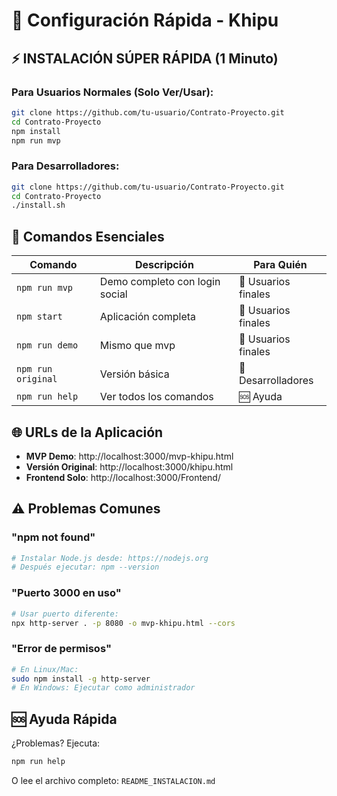 # 🎯 Configuración Rápida - Khipu

## ⚡ INSTALACIÓN SÚPER RÁPIDA (1 Minuto)

### Para Usuarios Normales (Solo Ver/Usar):
```bash
git clone https://github.com/tu-usuario/Contrato-Proyecto.git
cd Contrato-Proyecto
npm install
npm run mvp
```

### Para Desarrolladores:
```bash
git clone https://github.com/tu-usuario/Contrato-Proyecto.git
cd Contrato-Proyecto
./install.sh
```

## 🔧 Comandos Esenciales

| Comando | Descripción | Para Quién |
|---------|-------------|------------|
| `npm run mvp` | Demo completo con login social | 👥 Usuarios finales |
| `npm start` | Aplicación completa | 👥 Usuarios finales |
| `npm run demo` | Mismo que mvp | 👥 Usuarios finales |
| `npm run original` | Versión básica | 🔧 Desarrolladores |
| `npm run help` | Ver todos los comandos | 🆘 Ayuda |

## 🌐 URLs de la Aplicación

- **MVP Demo**: http://localhost:3000/mvp-khipu.html
- **Versión Original**: http://localhost:3000/khipu.html
- **Frontend Solo**: http://localhost:3000/Frontend/

## ⚠️ Problemas Comunes

### "npm not found"
```bash
# Instalar Node.js desde: https://nodejs.org
# Después ejecutar: npm --version
```

### "Puerto 3000 en uso"
```bash
# Usar puerto diferente:
npx http-server . -p 8080 -o mvp-khipu.html --cors
```

### "Error de permisos"
```bash
# En Linux/Mac:
sudo npm install -g http-server
# En Windows: Ejecutar como administrador
```

## 🆘 Ayuda Rápida

¿Problemas? Ejecuta:
```bash
npm run help
```

O lee el archivo completo: `README_INSTALACION.md`
